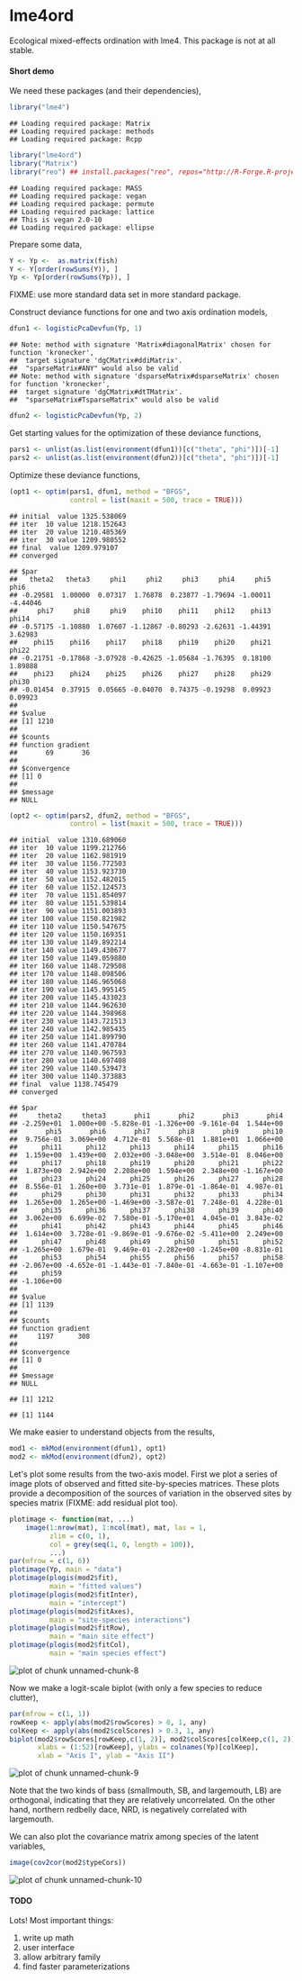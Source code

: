 lme4ord
=======

Ecological mixed-effects ordination with lme4.  This package is not at all stable.

#### Short demo

We need these packages (and their dependencies),

```r
library("lme4")
```

```
## Loading required package: Matrix
## Loading required package: methods
## Loading required package: Rcpp
```

```r
library("lme4ord")
library("Matrix")
library("reo") ## install.packages("reo", repos="http://R-Forge.R-project.org")
```

```
## Loading required package: MASS
## Loading required package: vegan
## Loading required package: permute
## Loading required package: lattice
## This is vegan 2.0-10
## Loading required package: ellipse
```
Prepare some data,

```r
Y <- Yp <-  as.matrix(fish)
Y <- Y[order(rowSums(Y)), ]
Yp <- Yp[order(rowSums(Yp)), ]
```
FIXME:  use more standard data set in more standard package.

Construct deviance functions for one and two axis ordination models,

```r
dfun1 <- logisticPcaDevfun(Yp, 1)
```

```
## Note: method with signature 'Matrix#diagonalMatrix' chosen for function 'kronecker',
##  target signature 'dgCMatrix#ddiMatrix'.
##  "sparseMatrix#ANY" would also be valid
## Note: method with signature 'dsparseMatrix#dsparseMatrix' chosen for function 'kronecker',
##  target signature 'dgCMatrix#dtTMatrix'.
##  "sparseMatrix#TsparseMatrix" would also be valid
```

```r
dfun2 <- logisticPcaDevfun(Yp, 2)
```
Get starting values for the optimization of these deviance functions,

```r
pars1 <- unlist(as.list(environment(dfun1))[c("theta", "phi")])[-1]
pars2 <- unlist(as.list(environment(dfun2))[c("theta", "phi")])[-1]
```
Optimize these deviance functions,

```r
(opt1 <- optim(pars1, dfun1, method = "BFGS",
               control = list(maxit = 500, trace = TRUE)))
```

```
## initial  value 1325.538069 
## iter  10 value 1218.152643
## iter  20 value 1210.485369
## iter  30 value 1209.980552
## final  value 1209.979107 
## converged
```

```
## $par
##   theta2   theta3     phi1     phi2     phi3     phi4     phi5     phi6 
## -0.29581  1.00000  0.07317  1.76878  0.23877 -1.79694 -1.00011 -4.44046 
##     phi7     phi8     phi9    phi10    phi11    phi12    phi13    phi14 
## -0.57175 -1.10880  1.07607 -1.12867 -0.80293 -2.62631 -1.44391  3.62983 
##    phi15    phi16    phi17    phi18    phi19    phi20    phi21    phi22 
## -0.21751 -0.17868 -3.07928 -0.42625 -1.05684 -1.76395  0.18100  1.89888 
##    phi23    phi24    phi25    phi26    phi27    phi28    phi29    phi30 
## -0.01454  0.37915  0.05665 -0.04070  0.74375 -0.19298  0.09923  0.09923 
## 
## $value
## [1] 1210
## 
## $counts
## function gradient 
##       69       36 
## 
## $convergence
## [1] 0
## 
## $message
## NULL
```

```r
(opt2 <- optim(pars2, dfun2, method = "BFGS",
               control = list(maxit = 500, trace = TRUE)))
```

```
## initial  value 1310.689060 
## iter  10 value 1199.212766
## iter  20 value 1162.981919
## iter  30 value 1156.772503
## iter  40 value 1153.923730
## iter  50 value 1152.482015
## iter  60 value 1152.124573
## iter  70 value 1151.854097
## iter  80 value 1151.539814
## iter  90 value 1151.003893
## iter 100 value 1150.821982
## iter 110 value 1150.547675
## iter 120 value 1150.169351
## iter 130 value 1149.892214
## iter 140 value 1149.430677
## iter 150 value 1149.059880
## iter 160 value 1148.729508
## iter 170 value 1148.098506
## iter 180 value 1146.965068
## iter 190 value 1145.995145
## iter 200 value 1145.433023
## iter 210 value 1144.962630
## iter 220 value 1144.398968
## iter 230 value 1143.721513
## iter 240 value 1142.985435
## iter 250 value 1141.899790
## iter 260 value 1141.470784
## iter 270 value 1140.967593
## iter 280 value 1140.697408
## iter 290 value 1140.539473
## iter 300 value 1140.373883
## final  value 1138.745479 
## converged
```

```
## $par
##     theta2     theta3       phi1       phi2       phi3       phi4 
## -2.259e+01  1.000e+00 -5.828e-01 -1.326e+00 -9.161e-04  1.544e+00 
##       phi5       phi6       phi7       phi8       phi9      phi10 
##  9.756e-01  3.069e+00  4.712e-01  5.568e-01  1.881e+01  1.066e+00 
##      phi11      phi12      phi13      phi14      phi15      phi16 
##  1.159e+00  1.439e+00  2.032e+00 -3.048e+00  3.514e-01  8.046e+00 
##      phi17      phi18      phi19      phi20      phi21      phi22 
##  1.873e+00  2.942e+00  2.208e+00  1.594e+00  2.348e+00 -1.167e+00 
##      phi23      phi24      phi25      phi26      phi27      phi28 
##  8.556e-01  1.260e+00  3.731e-01  1.879e-01 -1.864e-01  4.987e-01 
##      phi29      phi30      phi31      phi32      phi33      phi34 
##  1.265e+00  1.265e+00 -1.469e+00 -3.587e-01  7.248e-01  4.228e-01 
##      phi35      phi36      phi37      phi38      phi39      phi40 
##  3.062e+00  6.699e-02  7.580e-01 -5.170e+01  4.045e-01  3.843e-02 
##      phi41      phi42      phi43      phi44      phi45      phi46 
##  1.614e+00  3.728e-01 -9.869e-01 -9.676e-02 -5.411e+00  2.249e+00 
##      phi47      phi48      phi49      phi50      phi51      phi52 
## -1.265e+00  1.679e-01  9.469e-01 -2.282e+00 -1.245e+00 -8.831e-01 
##      phi53      phi54      phi55      phi56      phi57      phi58 
## -2.067e+00 -4.652e-01 -1.443e-01 -7.840e-01 -4.663e-01 -1.107e+00 
##      phi59 
## -1.106e+00 
## 
## $value
## [1] 1139
## 
## $counts
## function gradient 
##     1197      308 
## 
## $convergence
## [1] 0
## 
## $message
## NULL
```


```
## [1] 1212
```

```
## [1] 1144
```
We make easier to understand objects from the results,

```r
mod1 <- mkMod(environment(dfun1), opt1)
mod2 <- mkMod(environment(dfun2), opt2)
```

Let's plot some results from the two-axis model.  First we plot a series of image plots of observed and fitted site-by-species matrices.  These plots provide a decomposition of the sources of variation in the observed sites by species matrix (FIXME: add residual plot too).

```r
plotimage <- function(mat, ...)
    image(1:nrow(mat), 1:ncol(mat), mat, las = 1,
          zlim = c(0, 1),
          col = grey(seq(1, 0, length = 100)),
          ...)
par(mfrow = c(1, 6))
plotimage(Yp, main = "data")
plotimage(plogis(mod2$fit),
          main = "fitted values")
plotimage(plogis(mod2$fitInter),
          main = "intercept")
plotimage(plogis(mod2$fitAxes),
          main = "site-species interactions")
plotimage(plogis(mod2$fitRow),
          main = "main site effect")
plotimage(plogis(mod2$fitCol),
          main = "main species effect")
```

![plot of chunk unnamed-chunk-8](figure/unnamed-chunk-8.png) 

Now we make a logit-scale biplot (with only a few species to reduce clutter),

```r
par(mfrow = c(1, 1))
rowKeep <- apply(abs(mod2$rowScores) > 0, 1, any)
colKeep <- apply(abs(mod2$colScores) > 0.3, 1, any)
biplot(mod2$rowScores[rowKeep,c(1, 2)], mod2$colScores[colKeep,c(1, 2)],
       xlabs = (1:52)[rowKeep], ylabs = colnames(Yp)[colKeep],
       xlab = "Axis I", ylab = "Axis II")
```

![plot of chunk unnamed-chunk-9](figure/unnamed-chunk-9.png) 

Note that the two kinds of bass (smallmouth, SB, and largemouth, LB) are orthogonal, indicating that they are relatively uncorrelated.  On the other hand, northern redbelly dace, NRD, is negatively correlated with largemouth.

We can also plot the covariance matrix among species of the latent variables,

```r
image(cov2cor(mod2$typeCors))
```

![plot of chunk unnamed-chunk-10](figure/unnamed-chunk-10.png) 

#### TODO

Lots!  Most important things:

1. write up math
2. user interface
3. allow arbitrary family
4. find faster parameterizations
